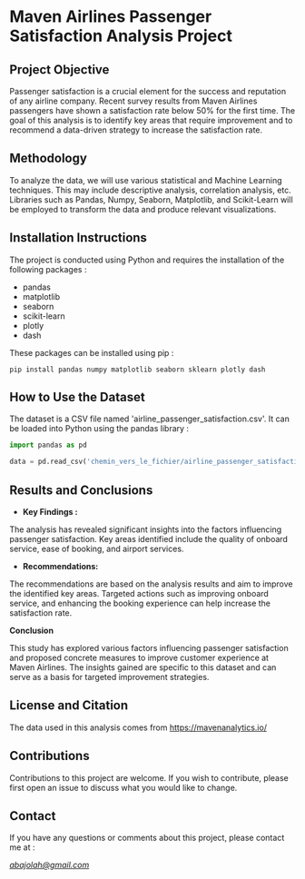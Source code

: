 # Maven Airlines Passenger Satisfaction Analysis Project

## Project Objective

Passenger satisfaction is a crucial element for the success and reputation of any airline company. Recent survey results from Maven Airlines passengers have shown a satisfaction rate below 50% for the first time. The goal of this analysis is to identify key areas that require improvement and to recommend a data-driven strategy to increase the satisfaction rate.

## Methodology

To analyze the data, we will use various statistical and Machine Learning techniques. This may include descriptive analysis, correlation analysis, etc. Libraries such as Pandas, Numpy, Seaborn, Matplotlib, and Scikit-Learn will be employed to transform the data and produce relevant visualizations.


## Installation Instructions

The project is conducted using Python and requires the installation of the following packages :

- pandas
- matplotlib
- seaborn
- scikit-learn
- plotly
- dash

These packages can be installed using pip :

```
pip install pandas numpy matplotlib seaborn sklearn plotly dash
```

## How to Use the Dataset

The dataset is a CSV file named 'airline_passenger_satisfaction.csv'. It can be loaded into Python using the pandas library :

```python
import pandas as pd

data = pd.read_csv('chemin_vers_le_fichier/airline_passenger_satisfaction.csv')
```

## Results and Conclusions

   - **Key Findings :**

   The analysis has revealed significant insights into the factors influencing passenger satisfaction. Key areas identified include the quality of onboard service, ease of booking, and airport services.
   
   - **Recommendations:**

   The recommendations are based on the analysis results and aim to improve the identified key areas. Targeted actions such as improving onboard service, and enhancing the booking experience can help increase the satisfaction rate.

**Conclusion**

This study has explored various factors influencing passenger satisfaction and proposed concrete measures to improve customer experience at Maven Airlines. The insights gained are specific to this dataset and can serve as a basis for targeted improvement strategies.

## License and Citation

The data used in this analysis comes from https://mavenanalytics.io/

## Contributions

Contributions to this project are welcome. If you wish to contribute, please first open an issue to discuss what you would like to change.

## Contact

If you have any questions or comments about this project, please contact me at :

*abajolah@gmail.com*
